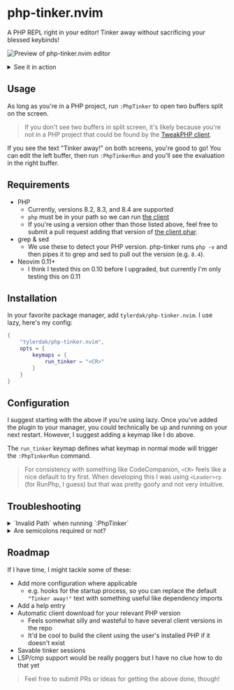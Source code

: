 # php-tinker.nvim
A PHP REPL right in your editor! Tinker away without sacrificing your blessed keybinds!

![Preview of php-tinker.nvim editor](https://github.com/user-attachments/assets/64659f5c-0b71-45e1-b7c8-98f473cbc581)
<details>
  <summary>See it in action</summary>

  <video src="https://github.com/user-attachments/assets/5c3b31e5-63d7-49f0-b872-58e711a9278c">Demo video</video>

</details>

## Usage
As long as you're in a PHP project, run `:PhpTinker` to open two buffers split on the screen.
> If you don't see two buffers in split screen, it's likely because you're not in a PHP project that could be found by the [TweakPHP client](https://github.com/tweakphp/client).

If you see the text "Tinker away!" on both screens, you're good to go! You can edit the left buffer, then run `:PhpTinkerRun` and you'll see the evaluation in the right buffer.

## Requirements
- PHP
  - Currently, versions 8.2, 8.3, and 8.4 are supported
  - `php` must be in your path so we can run [the client](https://github.com/tweakphp/client)
  - If you're using a version other than those listed above, feel free to submit a pull request adding that version of [the client phar](https://github.com/tweakphp/client).
- grep & sed
  - We use these to detect your PHP version. php-tinker runs `php -v` and then pipes it to grep and sed to pull out the version (e.g. `8.4`).
- Neovim 0.11+
  - I think I tested this on 0.10 before I upgraded, but currently I'm only testing this on 0.11
 
## Installation
In your favorite package manager, add `tylerdak/php-tinker.nvim`. I use lazy, here's my config:
```lua
{
    "tylerdak/php-tinker.nvim",
    opts = {
        keymaps = {
            run_tinker = "<CR>"
        }
    }
}
```

## Configuration
I suggest starting with the above if you're using lazy. Once you've added the plugin to your manager, you could technically be up and running on your next restart. However, I suggest adding a keymap like I do above.

The `run_tinker` keymap defines what keymap in normal mode will trigger the `:PhpTinkerRun` command.
> For consistency with something like CodeCompanion, `<CR>` feels like a nice default to try first. When developing this I was using `<Leader>rp` (for RunPhp, I guess) but that was pretty goofy and not very intuitive.

## Troubleshooting
<details>
  <summary>`Invalid Path` when running `:PhpTinker`</summary>
  
  This means your project isn't being loaded properly by [the TweakPHP client](https://github.com/tweakphp/client/blob/8e3f588a89de86e1055d22f6a862123992db7973/src/Loader.php#L27). 
  
  Any Laravel, WordPress, or Symfony project should be picked up automatically, but at a minimum your project directory should have a vendor/autoload.php file so the client's ComposerLoader can find your project. 

  If you _really_ want to avoid Composer for some reason, you can even get away with a nearly blank php file at vendor/autoload.php like this:
  
  ```php
  <?php
  ```

  No other files necessary. Just a quick `mkdir vendor && echo "<?php" > vendor/autoload.php` should do the trick.
  
</details>

<details>
  <summary>Are semicolons required or not?</summary>
  
  Semicolons **are required** for every PHP statement you would normally need one on **except for the last line**. So when you write your first line in the buffer, you could leave it off. However, once you start adding more code you'd need to go back and add a semicolon to that first statement you wrote.
  
  The last line can have a semicolon too if that's what you really want, though.
  
</details>

## Roadmap

If I have time, I might tackle some of these:
- Add more configuration where applicable
  - e.g. hooks for the startup process, so you can replace the default `"Tinker away!"` text with something useful like dependency imports
- Add a help entry
- Automatic client download for your relevant PHP version
  - Feels somewhat silly and wasteful to have several client versions in the repo
  - It'd be cool to build the client using the user's installed PHP if it doesn't exist
- Savable tinker sessions
- LSP/cmp support would be really poggers but I have no clue how to do that yet

> Feel free to submit PRs or ideas for getting the above done, though!
